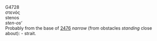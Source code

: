 <body>
  <p>G4728<br>  στενός  <br> stenos  <br><i>sten-os‘ </i><br>Probably from the base of <a href="g2476.htm">2476</a>  <i>narrow</i> (from obstacles <i>standing</i> close about): - strait.<br></p>
 </body>